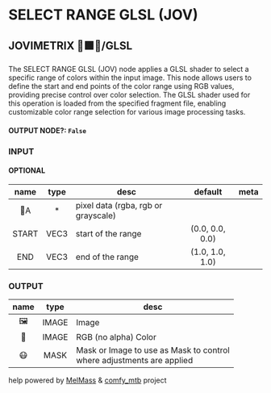 # SELECT RANGE GLSL (JOV)

## JOVIMETRIX 🔺🟩🔵/GLSL

The SELECT RANGE GLSL (JOV) node applies a GLSL shader to select a specific range of colors within the input image. This node allows users to define the start and end points of the color range using RGB values, providing precise control over color selection. The GLSL shader used for this operation is loaded from the specified fragment file, enabling customizable color range selection for various image processing tasks.

#### OUTPUT NODE?: `False`

### INPUT

#### OPTIONAL

name|type|desc|default|meta
:---:|:---:|---|:---:|---
👾A| * | pixel data (rgba, rgb or grayscale) |  | 
START| VEC3 | start of the range | (0.0, 0.0, 0.0) | 
END| VEC3 | end of the range | (1.0, 1.0, 1.0) | 

### OUTPUT

name|type|desc
:---:|:---:|---
🖼️| IMAGE | Image 
🌈| IMAGE | RGB (no alpha) Color 
😷| MASK | Mask or Image to use as Mask to control<br>where adjustments are applied 

help powered by [MelMass](https://github.com/melMass) & [comfy_mtb](https://github.com/melMass/comfy_mtb) project